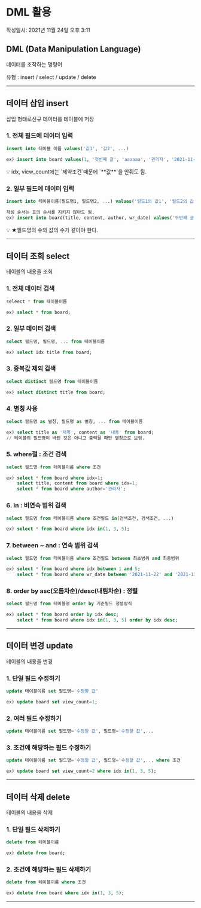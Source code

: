 # DML 활용
작성일시: 2021년 11월 24일 오후 3:11

## DML (Data Manipulation Language)

데이터를 조작하는 명령어

유형 : insert / select / update / delete

---

## 데이터 삽입 insert

삽입 형태로신규 데이터를 테이블에 저장

### 1. 전체 필드에 데이터 입력

```sql
insert into 테이블 이름 values('값1', '값2', ...)

ex) insert into board values(1, '첫번째 글', 'aaaaaa', '관리자', '2021-11-24', 0);
```

<aside>
💡 idx, view_count에는 `제약조건`때문에 `**값**`을 안줘도 됨.

</aside>

### 2. 일부 필드에 데이터 입력

```sql
insert into 테이블이름(필드명1, 필드명2, ...) values('필드1의 값1', '필드2의 값', ...)

작성 순서는 표의 순서를 지키지 않아도 됨.
ex) insert into board(title, content, author, wr_date) values('두번째 글', 'bbbbbb', '홍길동', '2021-11-24')
```

<aside>
💡 ★필드명의 수와 값의 수가 같아야 한다.

</aside>

---

## 데이터 조회 select

테이블의 내용을 조회

### 1. 전체 데이터 검색

```sql
seleect * from 테이블이름

ex) select * from board;
```

### 2. 일부 데이터 검색

```sql
select 필드명, 필드명, ... from 테이블이름

ex) select idx title from board;
```

### 3. 중복값 제외 검색

```sql
select distinct 필드명 from 테이블이름

ex) select distinct title from board;
```

### 4. 별칭 사용

```sql
select 필드명 as 별칭, 필드명 as 별칭, ... from 테이블이름

ex) select title as '제목', content as '내용' from board;
// 테이블의 필드명이 바뀐 것은 아니고 출력될 때만 별칭으로 보임.
```

### 5. where절 : 조건 검색

```sql
select 필드명 from 테이블이름 where 조건

ex) select * from board where idx=1;
    select title, content from board where idx=1;
    select * from board where author='관리자';
```

### 6. in : 비연속 범위 검색

```sql
select 필드명 from 테이블이름 where 조건필드 in(검색조건, 검색조건, ...)

ex) select * from board where idx in(1, 3, 5);
```

### 7. between ~ and : 연속 범위 검색

```sql
select 필드명 from 테이블이름 where 조건필드 between 최초범위 and 최종범위

ex) select * from board where idx between 1 and 5;
    select * from board where wr_date between '2021-11-22' and '2021-11-24';
```

### 8. order by asc(오름차순)/desc(내림차순) : 정렬

```sql
select 필드명 from 테이블명 order by 기준필드 정렬방식

ex) select * from board order by idx desc;
    select * from board where idx in(1, 3, 5) order by idx desc;
```

---

## 데이터 변경 update

테이블의 내용을 변경

### 1. 단일 필드 수정하기

```sql
update 테이블이름 set 필드명='수정할 값'

ex) update board set view_count=1;
```

### 2. 여러 필드 수정하기

```sql
update 테이블이름 set 필드명='수정할 값', 필드명='수정할 값',...
```

### 3. 조건에 해당하는 필드 수정하기

```sql
update 테이블이름 set 필드명='수정할 값', 필드명='수정할 값',... where 조건

ex) update board set view_count=2 where idx in(1, 3, 5);
```

---

## 데이터 삭제 delete

테이블의 내용을 삭제

### 1. 단일 필드 삭제하기

```sql
delete from 테이블이름

ex) delete from board;
```

### 2. 조건에 해당하는 필드 삭제하기

```sql
delete from 테이블이름 where 조건

ex) delete from board where idx in(1, 3, 5);
```

---